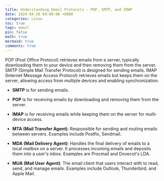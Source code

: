 ```yaml
---
title: Understanding Email Protocols - POP, SMTP, and IMAP
date: 2024-04-28 09:00:00 +0800
categories: Linux
toc: true
tags: email
pin: false
math: true
mermaid: true
comments: true
---
```


POP (Post Office Protocol) retrieves emails from a server, typically downloading them to your device and then removing them from the server. SMTP (Simple Mail Transfer Protocol) is designed for sending emails. IMAP (Internet Message Access Protocol) retrieves emails but keeps them on the server, allowing access from multiple devices and enabling synchronization.


- **SMTP** is for sending emails.
- **POP** is for receiving emails by downloading and removing them from the server.
- **IMAP** is for receiving emails while keeping them on the server for multi-device access.

- **MTA (Mail Transfer Agent)**: Responsible for sending and routing emails between servers. Examples include Postfix, Sendmail.
- **MDA (Mail Delivery Agent)**: Handles the final delivery of emails to a local mailbox on a server. It processes incoming emails and deposits them into a user's inbox. Examples are Procmail and Dovecot's LDA.
- **MUA (Mail User Agent)**: The email client that users interact with to read, send, and manage emails. Examples include Outlook, Thunderbird, and Apple Mail.


